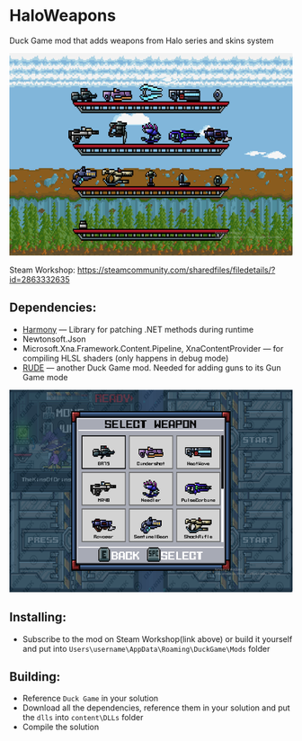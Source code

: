 # HaloWeapons
 
Duck Game mod that adds weapons from Halo series and skins system

<img src="weapons.png" width="640" height="360">

Steam Workshop: https://steamcommunity.com/sharedfiles/filedetails/?id=2863332635

Dependencies:
-------
- [Harmony](https://github.com/pardeike/Harmony) — Library for patching .NET methods during runtime
- Newtonsoft.Json
- Microsoft.Xna.Framework.Content.Pipeline, XnaContentProvider — for compiling HLSL shaders (only happens in debug mode)
- [RUDE](https://steamcommunity.com/sharedfiles/filedetails/?id=2516142998) — another Duck Game mod. Needed for adding guns to its Gun Game mode

<img src="skinsMenu.png" width="640" height="360">

Installing:
-------
- Subscribe to the mod on Steam Workshop(link above) or build it yourself and put into `Users\username\AppData\Roaming\DuckGame\Mods` folder

Building:
-------
- Reference `Duck Game` in your solution
- Download all the dependencies, reference them in your solution and put the `dlls` into `content\DLLs` folder
- Compile the solution

